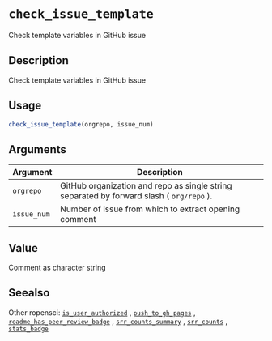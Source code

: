 # `check_issue_template`

Check template variables in GitHub issue


## Description

Check template variables in GitHub issue


## Usage

```r
check_issue_template(orgrepo, issue_num)
```


## Arguments

Argument      |Description
------------- |----------------
`orgrepo`     |     GitHub organization and repo as single string separated by forward slash ( `org/repo` ).
`issue_num`     |     Number of issue from which to extract opening comment


## Value

Comment as character string


## Seealso

Other ropensci:
 [`is_user_authorized`](#isuserauthorized) ,
 [`push_to_gh_pages`](#pushtoghpages) ,
 [`readme_has_peer_review_badge`](#readmehaspeerreviewbadge) ,
 [`srr_counts_summary`](#srrcountssummary) ,
 [`srr_counts`](#srrcounts) ,
 [`stats_badge`](#statsbadge)


